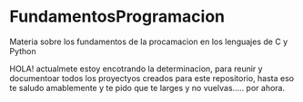 # FundamentosProgramacion
Materia sobre los fundamentos de la procamacion en los lenguajes de C y Python

HOLA! actualmete estoy encotrando la determinacion, para reunir y documentoar todos los proyectyos creados para este repositorio, hasta eso te saludo amablemente y te pido que te larges y no vuelvas..... por ahora.

